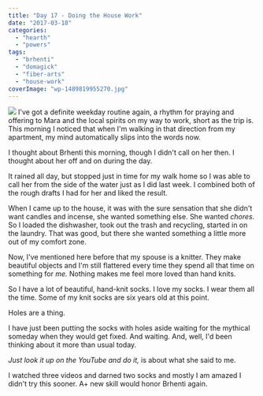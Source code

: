 ```yaml
---
title: "Day 17 - Doing the House Work"
date: "2017-03-18"
categories: 
  - "hearth"
  - "powers"
tags: 
  - "brhenti"
  - "domagick"
  - "fiber-arts"
  - "house-work"
coverImage: "wp-1489819955270.jpg"
---
```


![](http://i0.wp.com/jackwren.files.wordpress.com/2017/03/wp-1489819955270.jpg?w=1056) I've got a definite weekday routine again, a rhythm for praying and offering to Mara and the local spirits on my way to work, short as the trip is. This morning I noticed that when I'm walking in that direction from my apartment, my mind automatically slips into the words now.

I thought about Brhenti this morning, though I didn't call on her then. I thought about her off and on during the day.

It rained all day, but stopped just in time for my walk home so I was able to call her from the side of the water just as I did last week. I combined both of the rough drafts I had for her and liked the result.

When I came up to the house, it was with the sure sensation that she didn't want candles and incense, she wanted something else. She wanted _chores._ So I loaded the dishwasher, took out the trash and recycling, started in on the laundry. That was good, but there she wanted something a little more out of my comfort zone.

Now, I've mentioned here before that my spouse is a knitter. They make beautiful objects and I'm still flattered every time they spend all that time on something for _me._ Nothing makes me feel more loved than hand knits.

So I have a lot of beautiful, hand-knit socks. I love my socks. I wear them all the time. Some of my knit socks are six years old at this point.

Holes are a thing.

I have just been putting the socks with holes aside waiting for the mythical someday when they would get fixed. And waiting. And, well, I'd been thinking about it more than usual today.

_Just look it up on the YouTube and do it,_ is about what she said to me.

I watched three videos and darned two socks and mostly I am amazed I didn't try this sooner. A+ new skill would honor Brhenti again.
